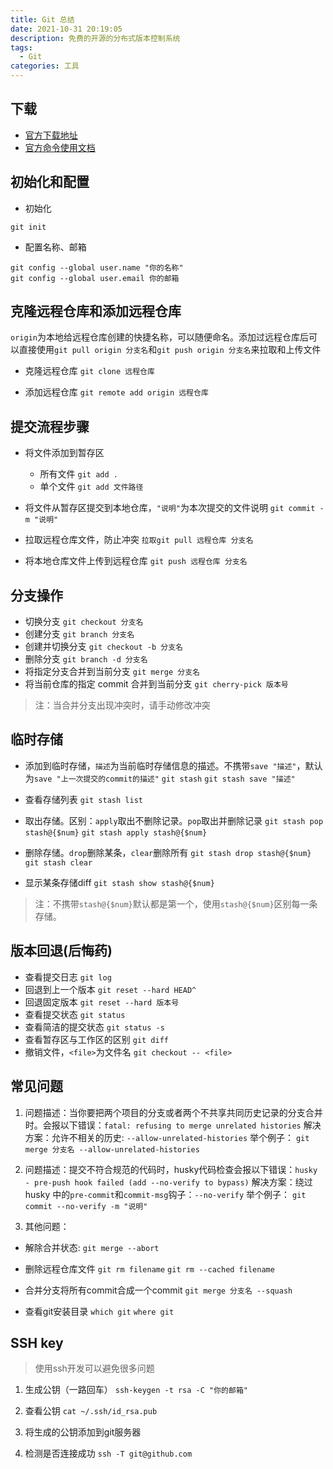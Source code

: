 ```yaml
---
title: Git 总结
date: 2021-10-31 20:19:05
description: 免费的开源的分布式版本控制系统
tags:
  - Git
categories: 工具
---
```



## 下载

- [官方下载地址](https://git-scm.com/downloads)
- [官方命令使用文档](https://git-scm.com/book/zh/v2)

## 初始化和配置

- 初始化

```初始化
git init
```

- 配置名称、邮箱

```配置名称、邮箱
git config --global user.name "你的名称"
git config --global user.email 你的邮箱
```

## 克隆远程仓库和添加远程仓库

`origin`为本地给远程仓库创建的快捷名称，可以随便命名。添加过远程仓库后可以直接使用`git pull origin 分支名`和`git push origin 分支名`来拉取和上传文件

- 克隆远程仓库
  ```git clone 远程仓库```

- 添加远程仓库
  ```git remote add origin 远程仓库```

## 提交流程步骤

- 将文件添加到暂存区
  - 所有文件
    `git add .`
  - 单个文件
    `git add 文件路径`

- 将文件从暂存区提交到本地仓库，`"说明"`为本次提交的文件说明
  ```git commit -m "说明"```

- 拉取远程仓库文件，防止冲突
  ```拉取git pull 远程仓库 分支名```

- 将本地仓库文件上传到远程仓库
  ```git push 远程仓库 分支名```

## 分支操作

- 切换分支
  ```git checkout 分支名```
- 创建分支
  ```git branch 分支名```
- 创建并切换分支
  ```git checkout -b 分支名```
- 删除分支
  ```git branch -d 分支名```
- 将指定分支合并到当前分支
  ```git merge 分支名```
- 将当前仓库的指定 commit 合并到当前分支
  ```git cherry-pick 版本号```

> 注：当合并分支出现冲突时，请手动修改冲突

## 临时存储

- 添加到临时存储，`描述`为当前临时存储信息的描述。不携带`save "描述"`，默认为`save "上一次提交的commit的描述"`
  ```git stash```
  ```git stash save "描述"```

- 查看存储列表
  ```git stash list```

- 取出存储。区别：`apply`取出不删除记录。`pop`取出并删除记录
  ```git stash pop stash@{$num}```
  ```git stash apply stash@{$num}```

- 删除存储。`drop`删除某条，`clear`删除所有
  ```git stash drop stash@{$num}```
  ```git stash clear```

- 显示某条存储diff
  ```git stash show stash@{$num}```

> 注：不携带`stash@{$num}`默认都是第一个，使用`stash@{$num}`区别每一条存储。

## 版本回退(后悔药)

- 查看提交日志
  `git log`
- 回退到上一个版本
  `git reset --hard HEAD^`
- 回退固定版本
  `git reset --hard 版本号`
- 查看提交状态
  `git status`
- 查看简洁的提交状态
  `git status -s`
- 查看暂存区与工作区的区别
  `git diff`
- 撤销文件，`<file>`为文件名
  `git checkout -- <file>`

## 常见问题

1. 问题描述：当你要把两个项目的分支或者两个不共享共同历史记录的分支合并时。会报以下错误：`fatal: refusing to merge unrelated histories`
  解决方案：允许不相关的历史: `--allow-unrelated-histories`
  举个例子： `git merge 分支名 --allow-unrelated-histories`

2. 问题描述：提交不符合规范的代码时，husky代码检查会报以下错误：`husky - pre-push hook failed (add --no-verify to bypass)`
  解决方案：绕过 husky 中的`pre-commit`和`commit-msg`钩子：`--no-verify`
  举个例子： `git commit --no-verify -m "说明"`

3. 其他问题：

- 解除合并状态:
  ```git merge --abort```

- 删除远程仓库文件
  ```git rm filename```
  ```git rm --cached filename```

- 合并分支将所有commit合成一个commit
  ```git merge 分支名 --squash```

- 查看git安装目录
  ```which git```
  ```where git```

## SSH key

> 使用ssh开发可以避免很多问题

1. 生成公钥（一路回车）
```ssh-keygen -t rsa -C "你的邮箱"```

2. 查看公钥
```cat ~/.ssh/id_rsa.pub```

3. 将生成的公钥添加到git服务器

4. 检测是否连接成功
```ssh -T git@github.com```

